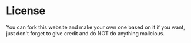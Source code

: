 # License
You can fork this website and make your own one based on it if you want, just don't forget to give credit and do NOT do anything malicious.
